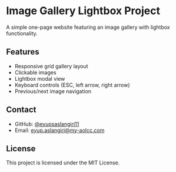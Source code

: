 # Image Gallery Lightbox Project

A simple one-page website featuring an image gallery with lightbox functionality.

## Features

- Responsive grid gallery layout
- Clickable images
- Lightbox modal view
- Keyboard controls (ESC, left arrow, right arrow)
- Previous/next image navigation

## Contact

- GitHub: [@eyupsaslangiri11](https://github.com/eyupsaslangiri11)
- Email: eyup.aslangiri@my-aolcc.com


## License

This project is licensed under the MIT License. 
